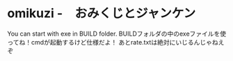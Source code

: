 # omikuzi -　おみくじとジャンケン
You can start with exe in BUILD folder.
BUILDフォルダの中のexeファイルを使ってね！cmdが起動するけど仕様だよ！
あとrate.txtは絶対にいじるんじゃねえぞ
